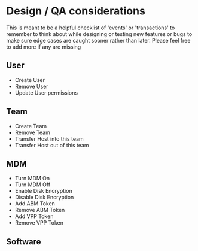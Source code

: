 # Design / QA considerations

This is meant to be a helpful checklist of 'events' or 'transactions' to remember to think about while designing or testing new features or bugs to make sure edge cases are caught sooner rather than later. Please feel free to add more if any are missing

## User

- Create User
- Remove User
- Update User permissions

## Team

- Create Team
- Remove Team
- Transfer Host into this team
- Transfer Host out of this team

## MDM

- Turn MDM On
- Turn MDM Off
- Enable Disk Encryption
- Disable Disk Encryption
- Add ABM Token
- Remove ABM Token
- Add VPP Token
- Remove VPP Token

## Software
